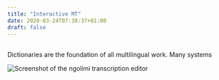 ```yaml
---
title: "Interactive MT"
date: 2020-03-24T07:38:37+01:00
draft: false
---
```



## 
Dictionaries are the foundation of all multilingual work. Many systems 

![Screenshot of the ngolimi transcription editor](../../../img/transcribo.png)
